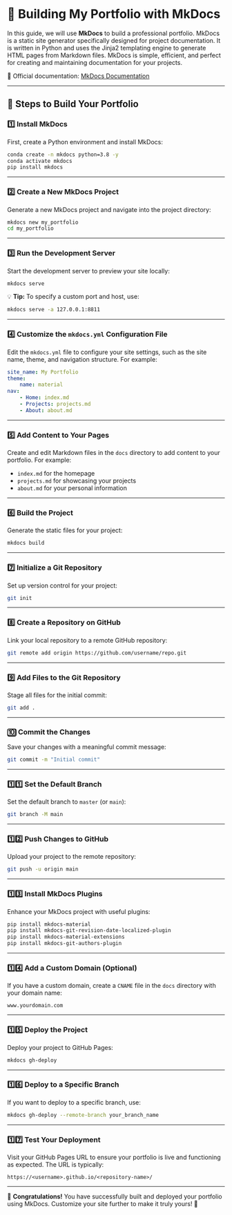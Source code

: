 # 🌟 Building My Portfolio with MkDocs

In this guide, we will use **MkDocs** to build a professional portfolio. MkDocs is a static site generator specifically designed for project documentation. It is written in Python and uses the Jinja2 templating engine to generate HTML pages from Markdown files. MkDocs is simple, efficient, and perfect for creating and maintaining documentation for your projects.

📖 Official documentation: [MkDocs Documentation](https://www.mkdocs.org/)

---

## 🚀 Steps to Build Your Portfolio

### 1️⃣ Install MkDocs

First, create a Python environment and install MkDocs:

```bash
conda create -n mkdocs python=3.8 -y
conda activate mkdocs
pip install mkdocs
```

---

### 2️⃣ Create a New MkDocs Project

Generate a new MkDocs project and navigate into the project directory:

```bash
mkdocs new my_portfolio
cd my_portfolio
```

---

### 3️⃣ Run the Development Server

Start the development server to preview your site locally:

```bash
mkdocs serve
```

💡 **Tip:** To specify a custom port and host, use:

```bash
mkdocs serve -a 127.0.0.1:8811
```

---

### 4️⃣ Customize the `mkdocs.yml` Configuration File

Edit the `mkdocs.yml` file to configure your site settings, such as the site name, theme, and navigation structure. For example:

```yaml
site_name: My Portfolio
theme:
    name: material
nav:
    - Home: index.md
    - Projects: projects.md
    - About: about.md
```

---

### 5️⃣ Add Content to Your Pages

Create and edit Markdown files in the `docs` directory to add content to your portfolio. For example:

- `index.md` for the homepage
- `projects.md` for showcasing your projects
- `about.md` for your personal information

---

### 6️⃣ Build the Project

Generate the static files for your project:

```bash
mkdocs build
```

---

### 7️⃣ Initialize a Git Repository

Set up version control for your project:

```bash
git init
```

---

### 8️⃣ Create a Repository on GitHub

Link your local repository to a remote GitHub repository:

```bash
git remote add origin https://github.com/username/repo.git
```

---

### 9️⃣ Add Files to the Git Repository

Stage all files for the initial commit:

```bash
git add .
```

---

### 🔟 Commit the Changes

Save your changes with a meaningful commit message:

```bash
git commit -m "Initial commit"
```

---

### 1️⃣1️⃣ Set the Default Branch

Set the default branch to `master` (or `main`):

```bash
git branch -M main
```

---

### 1️⃣2️⃣ Push Changes to GitHub

Upload your project to the remote repository:

```bash
git push -u origin main
```

---

### 1️⃣3️⃣ Install MkDocs Plugins

Enhance your MkDocs project with useful plugins:

```bash
pip install mkdocs-material
pip install mkdocs-git-revision-date-localized-plugin
pip install mkdocs-material-extensions
pip install mkdocs-git-authors-plugin
```

---

### 1️⃣4️⃣ Add a Custom Domain (Optional)

If you have a custom domain, create a `CNAME` file in the `docs` directory with your domain name:

```text
www.yourdomain.com
```

---

### 1️⃣5️⃣ Deploy the Project

Deploy your project to GitHub Pages:

```bash
mkdocs gh-deploy
```

---

### 1️⃣6️⃣ Deploy to a Specific Branch

If you want to deploy to a specific branch, use:

```bash
mkdocs gh-deploy --remote-branch your_branch_name
```

---

### 1️⃣7️⃣ Test Your Deployment

Visit your GitHub Pages URL to ensure your portfolio is live and functioning as expected. The URL is typically:

```
https://<username>.github.io/<repository-name>/
```

---

🎉 **Congratulations!** You have successfully built and deployed your portfolio using MkDocs. Customize your site further to make it truly yours! 🚀